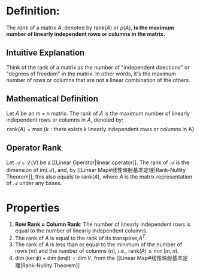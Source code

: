 # Definition:
The *rank* of a matrix $A$, denoted by $\mathrm{rank}(A)$ or $ρ(A)$, **is the maximum number of linearly independent rows or columns in the matrix.**
## Intuitive Explanation
Think of the rank of a matrix as the number of "independent directions" or "degrees of freedom" in the matrix. In other words, it's the maximum number of rows or columns that are not a linear combination of the others.

## Mathematical Definition
Let $A$ be an $m × n$ matrix. The rank of $A$ is the maximum number of linearly independent rows or columns in $A$, denoted by:
$$\mathrm{rank}(A) = \max\{k: \text{there exists } k \text{ linearly independent rows or columns in A}\}$$
## Operator Rank
Let $\mathcal A \in \mathcal{L}(V)$ be a [[Linear Operator|linear operator]]. The rank of  $\mathcal A$ is the dimension of $\mathrm{{im}(\mathcal A)}$, and, by [[Linear Map#线性映射基本定理|Rank-Nullity Theorem]], this also equals to $\mathrm{rank}(A)$, where $A$ is the matrix representation of $\mathcal A$ under any bases.

# Properties
1. **Row Rank = Column Rank**: The number of linearly independent rows is equal to the number of linearly independent columns.
2. The rank of $A$ is equal to the rank of its transpose,$A^T$.
3. The rank of $A$ is less than or equal to the minimum of the number of rows ($m$) and the number of columns ($n$), i.e., $\mathrm{rank}(A) ≤ \min(m, n).$
4. $\dim(\ker \phi) + \dim(\mathrm{im} \phi) = \dim V$, from the [[Linear Map#线性映射基本定理|Rank-Nullity Theorem]]

